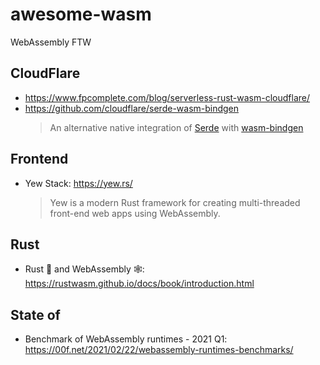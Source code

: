 # awesome-wasm
WebAssembly FTW

## CloudFlare
- https://www.fpcomplete.com/blog/serverless-rust-wasm-cloudflare/
- https://github.com/cloudflare/serde-wasm-bindgen
  > An alternative native integration of [Serde](https://serde.rs/) with [wasm-bindgen](https://github.com/rustwasm/wasm-bindgen)

## Frontend
- Yew Stack: https://yew.rs/
  > Yew is a modern Rust framework for creating multi-threaded front-end web apps using WebAssembly.

## Rust
- Rust 🦀 and WebAssembly 🕸: https://rustwasm.github.io/docs/book/introduction.html

## State of
- Benchmark of WebAssembly runtimes - 2021 Q1: https://00f.net/2021/02/22/webassembly-runtimes-benchmarks/
